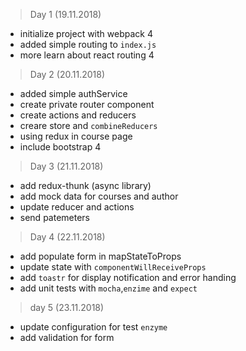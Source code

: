 
>Day 1 (19.11.2018)
- initialize project with webpack 4 
- added simple routing to `index.js`
- more learn about react routing 4

>Day 2 (20.11.2018)
- added simple authService
- create private router component
- create actions and reducers 
- creare store and `combineReducers`
- using redux in course page
- include bootstrap 4

>Day 3 (21.11.2018)
- add redux-thunk (async library)
- add mock data for courses and author
- update reducer and actions
- send patemeters

> Day 4 (22.11.2018)
- add populate form in mapStateToProps
- update state with `componentWillReceiveProps`
- add `toastr` for display notification and error handing
- add unit tests with `mocha`,`enzime` and `expect`

> day 5 (23.11.2018)
- update configuration for test `enzyme`
- add validation for form
